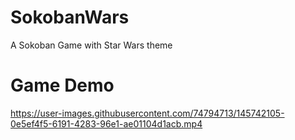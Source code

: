 # SokobanWars

A Sokoban Game with Star Wars theme

# Game Demo



https://user-images.githubusercontent.com/74794713/145742105-0e5ef4f5-6191-4283-96e1-ae01104d1acb.mp4

